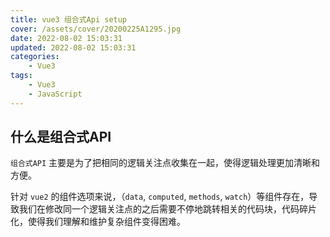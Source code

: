 ```yaml
---
title: vue3 组合式Api setup
cover: /assets/cover/20200225A1295.jpg
date: 2022-08-02 15:03:31
updated: 2022-08-02 15:03:31
categories:
    - Vue3
tags:
    - Vue3
    - JavaScript
---
```


## 什么是组合式API

`组合式API` 主要是为了把相同的逻辑关注点收集在一起，使得逻辑处理更加清晰和方便。

针对 `vue2` 的组件选项来说，（`data`, `computed`, `methods`, `watch`）等组件存在，导致我们在修改同一个逻辑关注点的之后需要不停地跳转相关的代码块，代码碎片化，使得我们理解和维护复杂组件变得困难。
